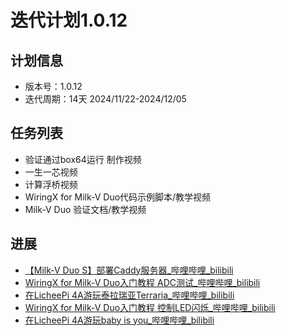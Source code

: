# 迭代计划1.0.12

## 计划信息

- 版本号：1.0.12
- 迭代周期：14天 2024/11/22-2024/12/05

## 任务列表

- 验证通过box64运行 制作视频
- 一生一芯视频
- 计算浮桥视频 
- WiringX for Milk-V Duo代码示例脚本/教学视频
- Milk-V Duo 验证文档/教学视频


## 进展

- [【Milk-V Duo S】部署Caddy服务器_哔哩哔哩_bilibili](https://www.bilibili.com/video/BV1poBzYQEoC/?spm_id_from=333.999.0.0&vd_source=417238cd96b1b549d14bcb35a9da3cf0)
- [WiringX for Milk-V Duo入门教程 ADC测试_哔哩哔哩_bilibili](https://www.bilibili.com/video/BV1u2zwYZEAc/?spm_id_from=333.999.0.0&vd_source=417238cd96b1b549d14bcb35a9da3cf0)
- [在LicheePi 4A游玩泰拉瑞亚Terraria_哔哩哔哩_bilibili](https://www.bilibili.com/video/BV1B7z8YHEdE/?spm_id_from=333.999.0.0&vd_source=417238cd96b1b549d14bcb35a9da3cf0)
- [WiringX for Milk-V Duo入门教程 控制LED闪烁_哔哩哔哩_bilibili](https://www.bilibili.com/video/BV1dQzvYaE6G/?spm_id_from=333.999.0.0&vd_source=417238cd96b1b549d14bcb35a9da3cf0)
- [在LicheePi 4A游玩baby is you_哔哩哔哩_bilibili](https://www.bilibili.com/video/BV1D4zqYtEK7/?spm_id_from=333.999.0.0&vd_source=417238cd96b1b549d14bcb35a9da3cf0)
